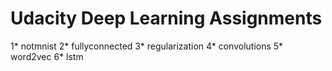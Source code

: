 # Udacity Deep Learning Assignments

1* notmnist
2* fullyconnected
3* regularization
4* convolutions
5* word2vec
6* lstm